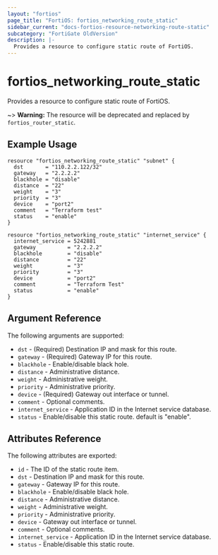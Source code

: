 ```yaml
---
layout: "fortios"
page_title: "FortiOS: fortios_networking_route_static"
sidebar_current: "docs-fortios-resource-networking-route-static"
subcategory: "FortiGate OldVersion"
description: |-
  Provides a resource to configure static route of FortiOS.
---
```


# fortios_networking_route_static
Provides a resource to configure static route of FortiOS.

~> **Warning:** The resource will be deprecated and replaced by `fortios_router_static`.

## Example Usage
```hcl
resource "fortios_networking_route_static" "subnet" {
  dst       = "110.2.2.122/32"
  gateway   = "2.2.2.2"
  blackhole = "disable"
  distance  = "22"
  weight    = "3"
  priority  = "3"
  device    = "port2"
  comment   = "Terraform test"
  status    = "enable"
}

resource "fortios_networking_route_static" "internet_service" {
  internet_service = 5242881
  gateway          = "2.2.2.2"
  blackhole        = "disable"
  distance         = "22"
  weight           = "3"
  priority         = "3"
  device           = "port2"
  comment          = "Terraform Test"
  status           = "enable"
}
```

## Argument Reference
The following arguments are supported:

* `dst` - (Required) Destination IP and mask for this route.
* `gateway` - (Required) Gateway IP for this route.
* `blackhole` - Enable/disable black hole.
* `distance` - Administrative distance.
* `weight` - Administrative weight.
* `priority` - Administrative priority.
* `device` - (Required) Gateway out interface or tunnel.
* `comment` - Optional comments.
* `internet_service` - Application ID in the Internet service database.
* `status` - Enable/disable this static route. default is "enable".

## Attributes Reference
The following attributes are exported:

* `id` - The ID of the static route item.
* `dst` - Destination IP and mask for this route.
* `gateway` - Gateway IP for this route.
* `blackhole` - Enable/disable black hole.
* `distance` - Administrative distance.
* `weight` - Administrative weight.
* `priority` - Administrative priority.
* `device` - Gateway out interface or tunnel.
* `comment` - Optional comments.
* `internet_service` - Application ID in the Internet service database.
* `status` - Enable/disable this static route.
